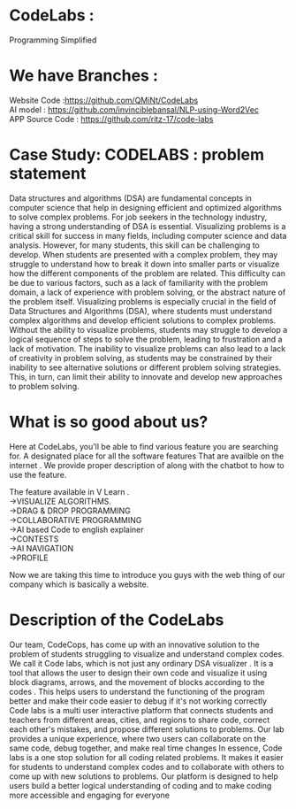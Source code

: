 # CodeLabs :
Programming Simplified
# We have Branches :
Website Code :https://github.com/QMiNt/CodeLabs
<br />AI model : https://github.com/invinciblebansal/NLP-using-Word2Vec
<br/>APP Source Code : https://github.com/ritz-17/code-labs

# Case Study: CODELABS  : problem statement

Data structures and algorithms (DSA) are fundamental concepts in computer science that help in designing
efficient and optimized algorithms to solve complex problems. For job seekers in the technology industry,
having a strong understanding of DSA is essential.
Visualizing problems is a critical skill for success in many fields, including computer science and data analysis.
However, for many students, this skill can be challenging to develop. When students are presented with a
complex problem, they may struggle to understand how to break it down into smaller parts or visualize how the
different components of the problem are related. This difficulty can be due to various factors, such as a lack of
familiarity with the problem domain, a lack of experience with problem solving, or the abstract nature of the
problem itself.
Visualizing problems is especially crucial in the field of Data Structures and Algorithms (DSA), where students
must understand complex algorithms and develop efficient solutions to complex problems. Without the ability
to visualize problems, students may struggle to develop a logical sequence of steps to solve the problem,
leading to frustration and a lack of motivation.
The inability to visualize problems can also lead to a lack of creativity in problem
solving, as students may be
constrained by their inability to see alternative solutions or different problem solving strategies. This, in turn, can
limit their ability to innovate and develop new approaches to problem solving.
# What is so good about us?

Here at CodeLabs, you'll be able to find various feature you are searching for. A designated place for all the software features That are availble on the internet . We provide proper description of along with the chatbot to how to use the feature. 
 
The feature available in V Learn .
<br /> ->VISUALIZE ALGORITHMS.
<br /> ->DRAG & DROP PROGRAMMING
<br /> ->COLLABORATIVE PROGRAMMING
<br /> ->AI based Code to english explainer
<br /> ->CONTESTS
<br /> ->AI NAVIGATION
<br /> ->PROFILE

Now we are taking this time to introduce you guys with the web thing of our company which is basically a website.

# Description of the CodeLabs
Our team, CodeCops, has come up with an innovative solution to the problem of students struggling to visualize
and understand complex codes. We call it Code labs, which is not just any ordinary DSA visualizer . It is a tool
that allows the user to design their own code and visualize it using block diagrams, arrows, and the
movement of blocks according to the codes . This helps users to understand the functioning of the program
better and make their code easier to debug if it's not working correctly
Code
labs is a multi user interactive platform that connects students and teachers from different areas,
cities, and regions to share code, correct each other's mistakes, and propose different solutions to problems.
Our lab provides a unique experience, where two users can collaborate on the same code, debug together,
and make real time changes
In essence, Code
labs is a one stop solution for all coding related problems. It makes it easier for students to
understand complex codes and to collaborate with others to come up with new solutions to problems. Our
platform is designed to help users build a better logical understanding of coding and to make coding more
accessible and engaging for everyone